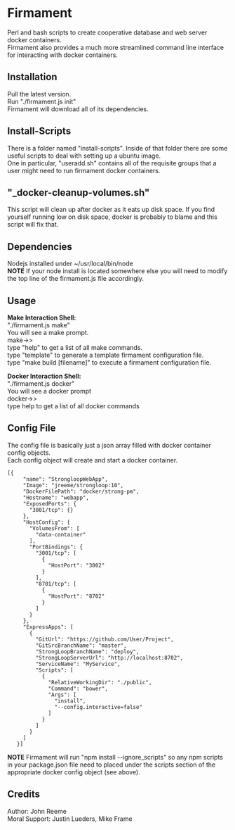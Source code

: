 # Firmament
Perl and bash scripts to create cooperative database and web server docker containers.  
Firmament also provides a much more streamlined command line interface for interacting with docker containers.

## Installation
Pull the latest version.  
Run "./firmament.js init"  
Firmament will download all of its dependencies.  

## Install-Scripts
There is a folder named "install-scripts".  Inside of that folder there are some useful scripts to deal with setting up a ubuntu image.  
One in particular, "useradd.sh" contains all of the requisite groups that a user might need to run firmament docker containers.  

## "_docker-cleanup-volumes.sh"  
This script will clean up after docker as it eats up disk space.  If you find yourself running low on disk space, docker is probably to blame and this script will fix that.

## Dependencies
Nodejs installed under ~/usr/local/bin/node    
**NOTE** If your node install is located somewhere else you will need to modify the top line of the firmament.js file accordingly.

## Usage

**Make Interaction Shell:**  
"./firmament.js make"  
You will see a make prompt.  
make->>  
type "help" to get a list of all make commands.  
type "template" to generate a template firmament configuration file.  
type "make build [filename]" to execute a firmament configuration file.  

**Docker Interaction Shell:**  
"./firmament.js docker"  
You will see a docker prompt  
docker->>  
type help to get a list of all docker commands  



## Config File
The config file is basically just a json array filled with docker container config objects.  
Each config object will create and start a docker container.  

```
[{
     "name": "StrongloopWebApp",
     "Image": "jreeme/strongloop:10",
     "DockerFilePath": "docker/strong-pm",
     "Hostname": "webapp",
     "ExposedPorts": {
       "3001/tcp": {}
     },
     "HostConfig": {
       "VolumesFrom": [
         "data-container"
       ],
       "PortBindings": {
         "3001/tcp": [
           {
             "HostPort": "3002"
           }
         ],
         "8701/tcp": [
           {
             "HostPort": "8702"
           }
         ]
       }
     },
     "ExpressApps": [
       {
         "GitUrl": "https://github.com/User/Project",
         "GitSrcBranchName": "master",
         "StrongLoopBranchName": "deploy",
         "StrongLoopServerUrl": "http://localhost:8702",
         "ServiceName": "MyService",
         "Scripts": [
           {
             "RelativeWorkingDir": "./public",
             "Command": "bower",
             "Args": [
               "install",
               "--config.interactive=false"
             ]
           }
         ]
       }
     ]
   }]
```

**NOTE** Firmament will run "npm install --ignore_scripts" so any npm scripts in your package.json file need to placed under the scripts section of the appropriate docker config object (see above). 

## Credits
Author: John Reeme  
Moral Support: Justin Lueders, Mike Frame 